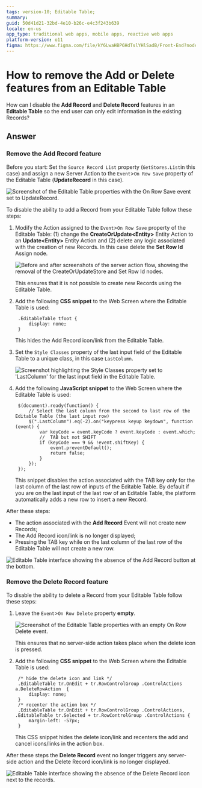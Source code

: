 ```yaml
---
tags: version-10; Editable Table;
summary: 
guid: 50d41d21-32bd-4e10-b26c-e4c3f243b639
locale: en-us
app_type: traditional web apps, mobile apps, reactive web apps
platform-version: o11
figma: https://www.figma.com/file/kY6LwaHBP6HdTslYHlSadB/Front-End?node-id=844:59
---
```


# How to remove the Add or Delete features from an Editable Table

How can I disable the **Add Record** and **Delete Record** features in an **Editable Table** so the end user can only edit information in the existing Records?

## Answer

### Remove the **Add Record** feature

Before you start: Set the `Source Record List` property (`GetStores.List`in this case) and assign a new Server Action to the `Event`>`On Row Save` property of the Editable Table (**UpdateRecord** in this case).

![Screenshot of the Editable Table properties with the On Row Save event set to UpdateRecord.](images/editable-add-00.png "Editable Table Properties")

To disable the ability to add a Record from your Editable Table follow these steps:

1. Modify the Action assigned to the `Event`>`On Row Save` property of the Editable Table: (1) change the **CreateOrUpdate&lt;Entity&gt;** Entity Action to an **Update&lt;Entity&gt;** Entity Action and (2) delete any logic associated with the creation of new Records. In this case delete the **Set Row Id** Assign node.

    ![Before and after screenshots of the server action flow, showing the removal of the CreateOrUpdateStore and Set Row Id nodes.](images/editable-add-03.png "Server Action Flow Modification")

    This ensures that it is not possible to create new Records using the Editable Table.

1. Add the following **CSS snippet** to the Web Screen where the Editable Table is used:

        .EditableTable tfoot {
            display: none;
        }

    This hides the Add Record icon/link from the Editable Table.

1. Set the `Style Classes` property of the last input field of the Editable Table to a unique class, in this case `LastColumn`. 

    ![Screenshot highlighting the Style Classes property set to 'LastColumn' for the last input field in the Editable Table.](images/editable-add-04.png "Last Column Style Class Setting")

1. Add the following **JavaScript snippet** to the Web Screen where the Editable Table is used:

        $(document).ready(function() {
            // Select the last column from the second to last row of the Editable Table (the last input row)
            $(".LastColumn").eq(-2).on("keypress keyup keydown", function (event) {
                var keyCode = event.keyCode ? event.keyCode : event.which;
                //  TAB but not SHIFT
                if (keyCode === 9 && !event.shiftKey) {
                    event.preventDefault();
                    return false;
                }
            });
        });

    This snippet disables the action associated with the TAB key only for the last column of the last row of inputs of the Editable Table. By default if you are on the last input of the last row of an Editable Table, the platform automatically adds a new row to insert a new Record.

After these steps:

* The action associated with the **Add Record** Event will not create new Records;
* The Add Record icon/link is no longer displayed;
* Pressing the TAB key while on the last column of the last row of the Editable Table will not create a new row. 

![Editable Table interface showing the absence of the Add Record button at the bottom.](images/editable-add-05.png "Editable Table Without Add Record Feature")

### Remove the **Delete Record** feature

To disable the ability to delete a Record from your Editable Table follow these steps:

1. Leave the `Event`>`On Row Delete` property **empty**.

    ![Screenshot of the Editable Table properties with an empty On Row Delete event.](images/editable-del-00.png "Editable Table Delete Event Property")

    This ensures that no server-side action takes place when the delete icon is pressed.

1. Add the following **CSS snippet** to the Web Screen where the Editable Table is used:

        /* hide the delete icon and link */
        .EditableTable tr.OnEdit + tr.RowControlGroup .ControlActions a.DeleteRowAction  {
            display: none;
        }
        /* recenter the action box */
        .EditableTable tr.OnEdit + tr.RowControlGroup .ControlActions, .EditableTable tr.Selected + tr.RowControlGroup .ControlActions {
            margin-left: -57px;
        }

    This CSS snippet hides the delete icon/link and recenters the add and cancel icons/links in the action box.

After these steps the **Delete Record** event no longer triggers any server-side action and the Delete Record icon/link is no longer displayed. 

![Editable Table interface showing the absence of the Delete Record icon next to the records.](images/editable-del-01.png "Editable Table Without Delete Record Feature")
